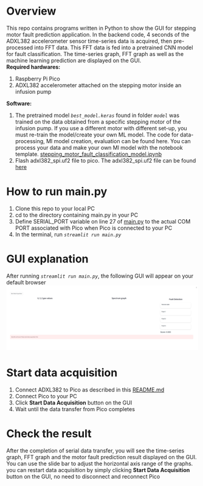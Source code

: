 # Overview
This repo contains programs written in Python to show the GUI for stepping motor fault prediction application. In the backend code, 4 seconds of the ADXL382 accelerometer sensor time-series  data is acquired, then pre-processed into FFT data. This FFT data is fed into a pretrained CNN model for fault classification.
The time-series graph, FFT graph as well as the machine learning prediction are displayed on the GUI.
<br>
**Required hardwares:**
1. Raspberry Pi Pico
2. ADXL382 accelerometer attached on the stepping motor inside an infusion pump
   

**Software:**
1. The pretrained model *`best_model.keras`* found in folder *`model`* was trained on the data obtained from a specific stepping motor of the infusion pump. If you use a different motor with different set-up, you must re-train the model/create your own ML model.
   The code for data-processing, Ml model creation, evaluation can be found here. You can process your data and make your own Ml model with the notebook template.
  [stepping_motor_fault_classification_model.ipynb](https://github.com/dauhoangganh/ADXL382_Pico_Streamlit_Example/blob/main/stepping_motor_fault_classification_model.ipynb)
2. Flash adxl382_spi.uf2 file to pico. The adxl382_spi.uf2 file can be found [here](https://github.com/dauhoangganh/ADXL382_SPI_raspberry_pico/blob/main/build/adxl382_spi.uf2)

# How to run main.py
1. Clone this repo to your local PC
2. cd to the directory containing main.py in your PC
3. Define SERIAL_PORT variable on line 27 of [main.py](https://github.com/dauhoangganh/ADXL382_Pico_Streamlit_Example/blob/main/main.py) to the actual COM PORT associated with Pico when Pico is connected to your PC
4. In the terminal, run *`streamlit run main.py`*

# GUI explanation
After running *`streamlit run main.py`*, the following GUI will appear on your default browser
![Initial GUI](images/Screenshot_25-6-2025_135839_192.168.3.9.jpeg)

# Start data acquisition
1. Connect ADXL382 to Pico as described in this [README.md](https://github.com/dauhoangganh/ADXL382_SPI_raspberry_pico/blob/main/README.md)
2. Connect Pico to your PC
3. Click **Start Data Acquisition** button on the GUI
4. Wait until the data transfer from Pico completes

# Check the result
After the completion of serial data transfer, you will see the time-series graph, FFT graph and the motor fault prediction result displayed on the GUI.
You can use the slide bar to adjust the horizontal axis range of the graphs.
<br>
you can restart data acquisition by simply clicking **Start Data Acquisition** button on the GUI, no need to disconnect and reconnect Pico
